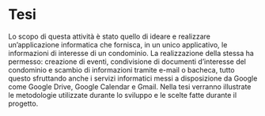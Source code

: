 # Tesi
Lo scopo di questa attività è stato quello di ideare e realizzare un’applicazione informatica
che fornisca, in un unico applicativo, le informazioni di interesse di un condominio. La
realizzazione della stessa ha permesso: creazione di eventi, condivisione di documenti
d’interesse del condominio e scambio di informazioni tramite e-mail o bacheca, tutto
questo sfruttando anche i servizi informatici messi a disposizione da Google come Google
Drive, Google Calendar e Gmail.
Nella tesi verranno illustrate le metodologie utilizzate durante lo sviluppo e le scelte fatte
durante il progetto.

